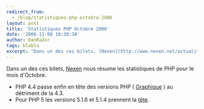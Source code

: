 ```yaml
---
redirect_from:
  - /blog/statistiques-php-octobre-2006
layout: post
title: 'Statistiques PHP Octobre 2006'
date: '2006-11-08 10:38:38'
author: DanRaZor
tags: blabla
excerpt: "Dans un des ces bilets, [Nexen](http://www.nexen.net/actualites/php/statistiques_php_du_mois_doctobre_2006.php) nous résume les statistiques de PHP pour le mois d'Octobre.     \n* PHP 4.4 passe enfin en tête des versions PHP ( [Graphique](http://www.nexen.net/images/stories/phpversion/200610/evolution.milieu.png) ) au détriment de la 4.3.   *      …"
---
```


Dans un des ces bilets, [Nexen](http://www.nexen.net/actualites/php/statistiques_php_du_mois_doctobre_2006.php) nous résume les statistiques de PHP pour le mois d'Octobre.
* PHP 4.4 passe enfin en tête des versions PHP ( [Graphique](http://www.nexen.net/images/stories/phpversion/200610/evolution.milieu.png) ) au détriment de la 4.3.
* Pour PHP 5 les versions 5.1.6 et 5.1.4 prennent la [tête](http://www.nexen.net/images/stories/phpversion/200610/mineure5.png).
